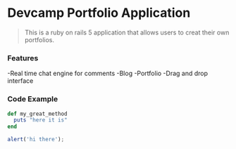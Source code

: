 # Devcamp Portfolio Application

> This is a ruby on rails 5 application that allows users to creat their own portfolios.

### Features

-Real time chat engine for comments
-Blog 
-Portfolio
-Drag and drop interface

### Code Example

```ruby
def my_great_method
  puts "here it is"
end
```

```javascript
alert('hi there');
```